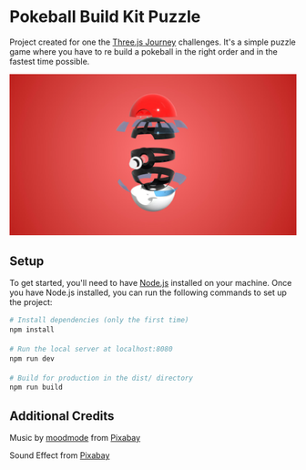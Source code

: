 # Pokeball Build Kit Puzzle
Project created for one the [Three.js Journey](https://threejs-journey.com/) challenges. It's a simple puzzle game where you have to re build a pokeball in the right order and in the fastest time possible.

![Pokeball Build Kit Puzzle](./PokeballBuildKitPuzzle.jpg)

## Setup
To get started, you'll need to have [Node.js](https://nodejs.org/en/download/) installed on your machine.
Once you have Node.js installed, you can run the following commands to set up the project:

``` bash
# Install dependencies (only the first time)
npm install

# Run the local server at localhost:8080
npm run dev

# Build for production in the dist/ directory
npm run build
```

## Additional Credits
Music by [moodmode](https://pixabay.com/users/moodmode-33139253/?utm_source=link-attribution&utm_medium=referral&utm_campaign=music&utm_content=138828) from [Pixabay](https://pixabay.com/music//?utm_source=link-attribution&utm_medium=referral&utm_campaign=music&utm_content=138828)

Sound Effect from [Pixabay](https://pixabay.com/sound-effects/?utm_source=link-attribution&utm_medium=referral&utm_campaign=music&utm_content=47985)